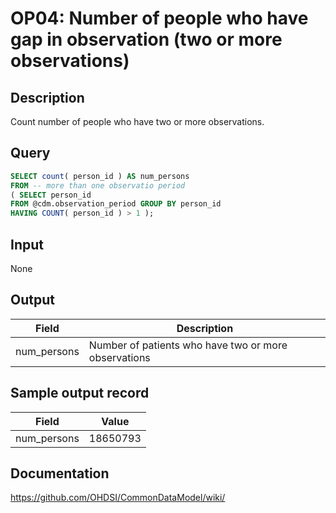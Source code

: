 <!---
Group:observation period
Name:OP04 Number of people who have gap in observation (two or more observations)
Author:Patrick Ryan
CDM Version: 5.0
-->

# OP04: Number of people who have gap in observation (two or more observations)

## Description
Count number of people who have two or more observations.

## Query
```sql
SELECT count( person_id ) AS num_persons
FROM -- more than one observatio period
( SELECT person_id
FROM @cdm.observation_period GROUP BY person_id
HAVING COUNT( person_id ) > 1 );
```

## Input

None

## Output

|  Field |  Description |
| --- | --- |
| num_persons |  Number of patients who have two or more observations |

## Sample output record

|  Field |  Value |
| --- | --- |
| num_persons |  18650793 |



## Documentation
https://github.com/OHDSI/CommonDataModel/wiki/
